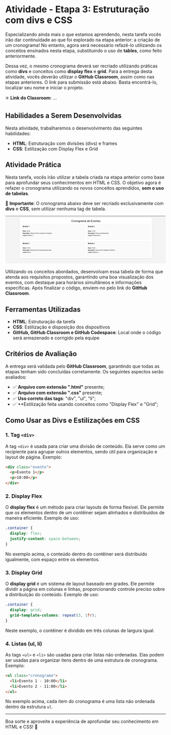 
# Atividade - Etapa 3: Estruturação com divs e CSS

Especializando ainda mais o que estamos aprendendo, nesta tarefa vocês irão dar continuidade ao que foi explorado na etapa anterior: a criação de um cronograma! No entanto, agora será necessário refazê-lo utilizando os conceitos ensinados nesta etapa, substituindo o uso de **tables**, como feito anteriormente.

Dessa vez, o mesmo cronograma deverá ser recriado utilizando práticas como **divs** e conceitos como **display flex** e **grid**. Para a entrega desta atividade, vocês deverão utilizar o **GitHub Classroom**, assim como nas etapas anteriores. O link para submissão está abaixo. Basta encontrá-lo, localizar seu nome e iniciar o projeto.

✳️ **Link do Classroom**: ...

## Habilidades a Serem Desenvolvidas

Nesta atividade, trabalharemos o desenvolvimento das seguintes habilidades:

- **HTML**: Estruturação com divisões (divs) e frames
- **CSS**: Estilização com Display Flex e Grid

## Atividade Prática

Nesta tarefa, vocês irão utilizar a tabela criada na etapa anterior como base para aprofundar seus conhecimentos em HTML e CSS. O objetivo agora é refazer o cronograma utilizando os novos conceitos aprendidos, **sem o uso de tabelas**.

📌 **Importante**: O cronograma abaixo deve ser recriado exclusivamente com **divs** e **CSS**, sem utilizar nenhuma tag de tabela.

![Modelo de Cronograma](.github/modelo.jpg)

Utilizando os conceitos abordados, desenvolvam essa tabela de forma que atenda aos requisitos propostos, garantindo uma boa visualização dos eventos, com destaque para horários simultâneos e informações específicas. Após finalizar o código, enviem-no pelo link do **GitHub Classroom**.

## Ferramentas Utilizadas

- **HTML**: Estruturação da tarefa
- **CSS**: Estilização e disposição dos dispositivos
- **GitHub, GitHub Classroom e GitHub Codespace**: Local onde o código será armazenado e corrigido pela equipe

## Critérios de Avaliação

A entrega será validada pelo **GitHub Classroom**, garantindo que todas as etapas tenham sido concluídas corretamente. Os seguintes aspectos serão avaliados:

- ✅ **Arquivo com extensão ".html"** presente;
- ✅ **Arquivo com extensão ".css"** presente;
- ✅ **Uso correto das tags**: "div", "ul", "li";
- ✅ **Estilização feita usando conceitos como "Display Flex" e "Grid";

## Como Usar as Divs e Estilizações em CSS

### 1. **Tag `<div>`**

A tag `<div>` é usada para criar uma divisão de conteúdo. Ela serve como um recipiente para agrupar outros elementos, sendo útil para organização e layout de página. Exemplo:

```html
<div class="evento">
  <p>Evento 1</p>
  <p>10:00</p>
</div>
```

### 2. **Display Flex**

O **display flex** é um método para criar layouts de forma flexível. Ele permite que os elementos dentro de um contêiner sejam alinhados e distribuídos de maneira eficiente. Exemplo de uso:

```css
.container {
  display: flex;
  justify-content: space-between;
}
```

No exemplo acima, o conteúdo dentro do contêiner será distribuído igualmente, com espaço entre os elementos.

### 3. **Display Grid**

O **display grid** é um sistema de layout baseado em grades. Ele permite dividir a página em colunas e linhas, proporcionando controle preciso sobre a distribuição do conteúdo. Exemplo de uso:

```css
.container {
  display: grid;
  grid-template-columns: repeat(3, 1fr);
}
```

Neste exemplo, o contêiner é dividido em três colunas de largura igual.

### 4. **Listas (ul, li)**

As tags `<ul>` e `<li>` são usadas para criar listas não ordenadas. Elas podem ser usadas para organizar itens dentro de uma estrutura de cronograma. Exemplo:

```html
<ul class="cronograma">
  <li>Evento 1 - 10:00</li>
  <li>Evento 2 - 11:00</li>
</ul>
```

No exemplo acima, cada item do cronograma é uma lista não ordenada dentro da estrutura `ul`.

---

Boa sorte e aproveite a experiência de aprofundar seu conhecimento em HTML e CSS! 🚀
